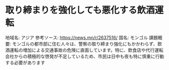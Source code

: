 # 取り締まりを強化しても悪化する飲酒運転

地域名: アジア
参考ソース: https://news.mn/r/2637516/
国名: モンゴル
課題概要: モンゴルの都市部に住む人々は、警察の取り締まり強化にもかかわらず、飲酒運転の増加による交通事故の危険に直面しています。特に、飲食店や代行運転会社からの積極的な啓発が不足しているため、市民は日中も夜も特に慎重に行動する必要があります